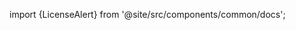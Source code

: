 import {LicenseAlert} from '@site/src/components/common/docs';

<LicenseAlert product="graphql-users" to="https://thedevoyage.gumroad.com/l/graphql-users" />
